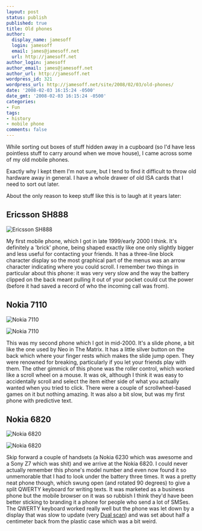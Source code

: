 ```yaml
---
layout: post
status: publish
published: true
title: Old phones
author:
  display_name: jamesoff
  login: jamesoff
  email: james@jamesoff.net
  url: http://jamesoff.net
author_login: jamesoff
author_email: james@jamesoff.net
author_url: http://jamesoff.net
wordpress_id: 321
wordpress_url: http://jamesoff.net/site/2008/02/03/old-phones/
date: '2008-02-03 16:15:24 -0500'
date_gmt: '2008-02-03 16:15:24 -0500'
categories:
- Fun
tags:
- history
- mobile phone
comments: false
---
```

While sorting out boxes of stuff hidden away in a cupboard (so I'd have less pointless stuff to carry around when we move house), I came across some of my old mobile phones.

Exactly why I kept them I'm not sure, but I tend to find it difficult to throw old hardware away in general. I have a whole drawer of old ISA cards that I need to sort out later.

About the only reason to keep stuff like this is to laugh at it years later:

## Ericsson SH888

![Ericsson SH888](http://www.jamesoff.net//site/wp-content/uploads/2008/02/dsc_4159.jpg)

My first mobile phone, which I got in late 1999/early 2000 I think. It's definitely a 'brick' phone, being shaped exactly like one only slightly bigger and less useful for contacting your friends. It has a three-line block character display so the most graphical part of the menus was an arrow character indicating where you could scroll. I remember two things in particular about this phone: it was very very slow and the way the battery clipped on the back meant pulling it out of your pocket could cut the power (before it had saved a record of who the incoming call was from).


## Nokia 7110

![Nokia 7110](http://www.jamesoff.net//site/wp-content/uploads/2008/02/dsc_4160.jpg)

![Nokia 7110](http://www.jamesoff.net//site/wp-content/uploads/2008/02/dsc_4161.jpg)

This was my second phone which I got in mid-2000. It's a slide phone, a bit like the one used by Neo in The Matrix. It has a little silver button on the back which where your finger rests which makes the slide jump open. They were renowned for breaking, particularly if you let your friends play with them. The other gimmick of this phone was the roller control, which worked like a scroll wheel on a mouse. It was ok, although I think it was easy to accidentally scroll and select the item either side of what you actually wanted when you tried to click. There were a couple of scrollwheel-based games on it but nothing amazing. It was also a bit slow, but was my first phone with predictive text.

## Nokia 6820

![Nokia 6820](http://www.jamesoff.net//site/wp-content/uploads/2008/02/dsc_4162.jpg)

![Nokia 6820](http://www.jamesoff.net//site/wp-content/uploads/2008/02/dsc_4163.jpg)

Skip forward a couple of handsets (a Nokia 6230 which was awesome and a Sony Z7 which was shit) and we arrive at the Nokia 6820. I could never actually remember this phone's model number and even now found it so unmemorable that I had to look under the battery three times. It was a pretty neat phone though, which swung open (and rotated 90 degrees) to give a split QWERTY keyboard for writing texts. It was marketed as a business phone but the mobile browser on it was so rubbish I think they'd have been better sticking to branding it a phone for people who send a lot of SMSes. The QWERTY keyboard worked really well but the phone was let down by a display that was slow to update (very [Dual scan](http://en.wikipedia.org/wiki/Dual_Scan)) and was set about half a centimeter back from the plastic case which was a bit weird.

